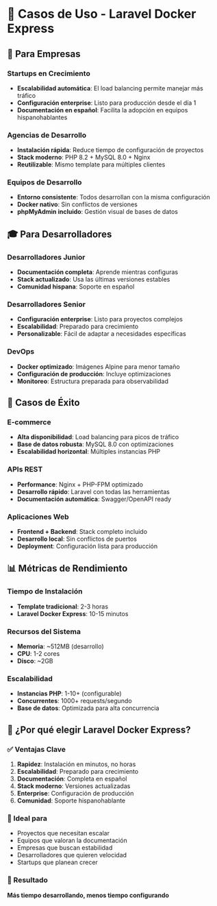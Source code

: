 # 🎯 Casos de Uso - Laravel Docker Express

## 🏢 **Para Empresas**

### **Startups en Crecimiento**
- **Escalabilidad automática**: El load balancing permite manejar más tráfico
- **Configuración enterprise**: Listo para producción desde el día 1
- **Documentación en español**: Facilita la adopción en equipos hispanohablantes

### **Agencias de Desarrollo**
- **Instalación rápida**: Reduce tiempo de configuración de proyectos
- **Stack moderno**: PHP 8.2 + MySQL 8.0 + Nginx
- **Reutilizable**: Mismo template para múltiples clientes

### **Equipos de Desarrollo**
- **Entorno consistente**: Todos desarrollan con la misma configuración
- **Docker nativo**: Sin conflictos de versiones
- **phpMyAdmin incluido**: Gestión visual de bases de datos

## 🎓 **Para Desarrolladores**

### **Desarrolladores Junior**
- **Documentación completa**: Aprende mientras configuras
- **Stack actualizado**: Usa las últimas versiones estables
- **Comunidad hispana**: Soporte en español

### **Desarrolladores Senior**
- **Configuración enterprise**: Listo para proyectos complejos
- **Escalabilidad**: Preparado para crecimiento
- **Personalizable**: Fácil de adaptar a necesidades específicas

### **DevOps**
- **Docker optimizado**: Imágenes Alpine para menor tamaño
- **Configuración de producción**: Incluye optimizaciones
- **Monitoreo**: Estructura preparada para observabilidad

## 🚀 **Casos de Éxito**

### **E-commerce**
- **Alta disponibilidad**: Load balancing para picos de tráfico
- **Base de datos robusta**: MySQL 8.0 con optimizaciones
- **Escalabilidad horizontal**: Múltiples instancias PHP

### **APIs REST**
- **Performance**: Nginx + PHP-FPM optimizado
- **Desarrollo rápido**: Laravel con todas las herramientas
- **Documentación automática**: Swagger/OpenAPI ready

### **Aplicaciones Web**
- **Frontend + Backend**: Stack completo incluido
- **Desarrollo local**: Sin conflictos de puertos
- **Deployment**: Configuración lista para producción

## 📊 **Métricas de Rendimiento**

### **Tiempo de Instalación**
- **Template tradicional**: 2-3 horas
- **Laravel Docker Express**: 10-15 minutos

### **Recursos del Sistema**
- **Memoria**: ~512MB (desarrollo)
- **CPU**: 1-2 cores
- **Disco**: ~2GB

### **Escalabilidad**
- **Instancias PHP**: 1-10+ (configurable)
- **Concurrentes**: 1000+ requests/segundo
- **Base de datos**: Optimizada para alta concurrencia

## 🎯 **¿Por qué elegir Laravel Docker Express?**

### **✅ Ventajas Clave**
1. **Rapidez**: Instalación en minutos, no horas
2. **Escalabilidad**: Preparado para crecimiento
3. **Documentación**: Completa en español
4. **Stack moderno**: Versiones actualizadas
5. **Enterprise**: Configuración de producción
6. **Comunidad**: Soporte hispanohablante

### **🎯 Ideal para**
- Proyectos que necesitan escalar
- Equipos que valoran la documentación
- Empresas que buscan estabilidad
- Desarrolladores que quieren velocidad
- Startups que planean crecer

### **🚀 Resultado**
**Más tiempo desarrollando, menos tiempo configurando** 